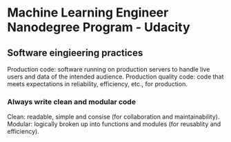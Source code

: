 # Machine Learning Engineer Nanodegree Program - Udacity

## Software eingieering practices

Production code: software running on production servers to handle live users and data of the intended audience. 
Production quality code: code that meets expectations in reliability, efficiency, etc., for production.

### Always write clean and modular code

Clean: readable, simple and consise (for collaboration and maintainability).
Modular: logically broken up into functions and modules (for reusablity and efficiency).
